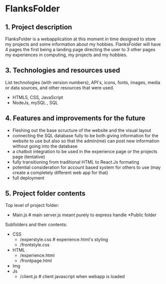 # FlanksFolder


## 1. Project description
FlanksFolder is a webapplication at this moment in time designed to store
my projects and some information about my hobbies. FlanksFolder will have 4 pages the first being a landing page directing the user to 3 other pages
my experiences in computing, my projects and my hobbies.

## 3. Technologies and resources used
List technologies (with version numbers), API's, icons, fonts, images, media or data sources, and other resources that were used.
* HTML5, CSS, JavaScript
* NodeJs, mySQL , SQL

## 4. Features and improvements for the future
* Fleshing out the base scructure of the website and the visual layout
* connecting the SQL database fully to be both giving information for the website to use but also so that the admin(me) can post new information without going into the database
* a chatbot integration to be used in the experience page or the projects page (tentative)
* fully transitioning from traditional HTML to React.Js formating 
* potential consideration for account based system for others to use (may create a completely different web app for that)
* full deployment

## 5. Project folder contents
Top level of project folder: 
* Main.js          # main server.js meant purely to express handle
*Public folder

Subfolders and their contents:
* CSS
    * /experstyle.css          # experience.html's styling
    * /frontstyle.css
* HTML
    * /experience.html
    * /frontpage.html
* Img
* Js
    * /client.js           # client javascript when webapp is loaded


